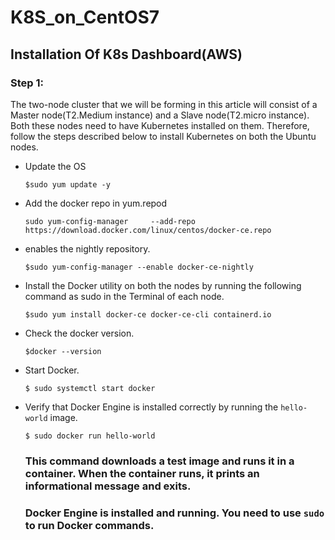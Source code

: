 # K8S_on_CentOS7

## Installation Of K8s Dashboard(AWS)

### Step 1: 
The two-node cluster that we will be forming in this article will consist of a
Master node(T2.Medium instance) and a Slave node(T2.micro instance). Both these nodes need to
have Kubernetes installed on them. Therefore, follow the steps described below to install
Kubernetes on both the Ubuntu nodes.

* Update the OS
   ```
   $sudo yum update -y       
   ```
* Add the docker repo in yum.repod
   ```
   sudo yum-config-manager     --add-repo     https://download.docker.com/linux/centos/docker-ce.repo     
   ```
* enables the nightly repository.
   ```
   $sudo yum-config-manager --enable docker-ce-nightly      
   ```
* Install the Docker utility on both the nodes by
   running the following command as sudo in the Terminal
   of each node.
   ```
   $sudo yum install docker-ce docker-ce-cli containerd.io
   ```
* Check the docker version.
   ```
   $docker --version
   ```
* Start Docker.
   ```
   $ sudo systemctl start docker
   ```
* Verify that Docker Engine is installed correctly by running the ```hello-world``` image.
   ```
   $ sudo docker run hello-world
   ```
  ### This command downloads a test image and runs it in a container. When the container runs, it prints an informational message and exits.
  ### Docker Engine is installed and running. You need to use ```sudo``` to run Docker commands. 

